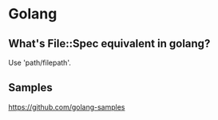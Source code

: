 Golang
======

## What's File::Spec equivalent in golang?

Use 'path/filepath'.

## Samples

https://github.com/golang-samples
